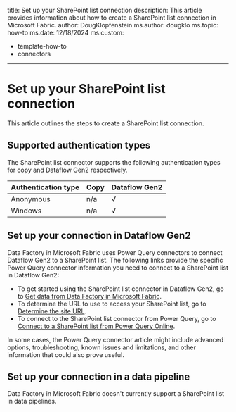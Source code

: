 title: Set up your SharePoint list connection
description: This article provides information about how to create a SharePoint list connection in Microsoft Fabric.
author: DougKlopfenstein
ms.author: dougklo
ms.topic: how-to
ms.date: 12/18/2024
ms.custom:
  - template-how-to
  - connectors
---

# Set up your SharePoint list connection

This article outlines the steps to create a SharePoint list connection.


## Supported authentication types

The SharePoint list connector supports the following authentication types for copy and Dataflow Gen2 respectively.  

|Authentication type |Copy |Dataflow Gen2 |
|:---|:---|:---|
|Anonymous| n/a | √ |
|Windows| n/a | √ |

## Set up your connection in Dataflow Gen2

Data Factory in Microsoft Fabric uses Power Query connectors to connect Dataflow Gen2 to a SharePoint list. The following links provide the specific Power Query connector information you need to connect to a SharePoint list in Dataflow Gen2:

- To get started using the SharePoint list connector in Dataflow Gen2, go to [Get data from Data Factory in Microsoft Fabric](/power-query/where-to-get-data#get-data-from-data-factory-in-microsoft-fabric-preview).
- To determine the URL to use to access your SharePoint list, go to [Determine the site URL](/power-query/connectors/sharepoint-list#determine-the-site-url).
- To connect to the SharePoint list connector from Power Query, go to [Connect to a SharePoint list from Power Query Online](/power-query/connectors/sharepoint-list#connect-to-a-sharepoint-list-from-power-query-online).

In some cases, the Power Query connector article might include advanced options, troubleshooting, known issues and limitations, and other information that could also prove useful.

## Set up your connection in a data pipeline

Data Factory in Microsoft Fabric doesn't currently support a SharePoint list in data pipelines.
